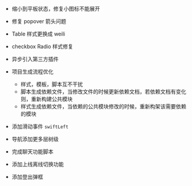 

- 缩小到平板状态，修复小图标不能展开
- 修复 popover 箭头问题
- Table 样式更换成 weili
- checkbox Radio 样式修复
- 异步引入第三方插件 
- 项目生成流程优化
  - 样式，模板，脚本互不干扰
  - 脚本生成依赖文件，当修改文件的时候更新依赖文档，若依赖文档有变化则，重新构建公共模块
  - 样式生成依赖文件，当依赖的公共模块修改的时候，重新构架该需要依赖的模块

- 添加滑动事件 `swiftLeft`
- 导航添加更多层树级
- 完成聊天功能脚本
- 添加上线离线切换功能
- 添加登出弹框
